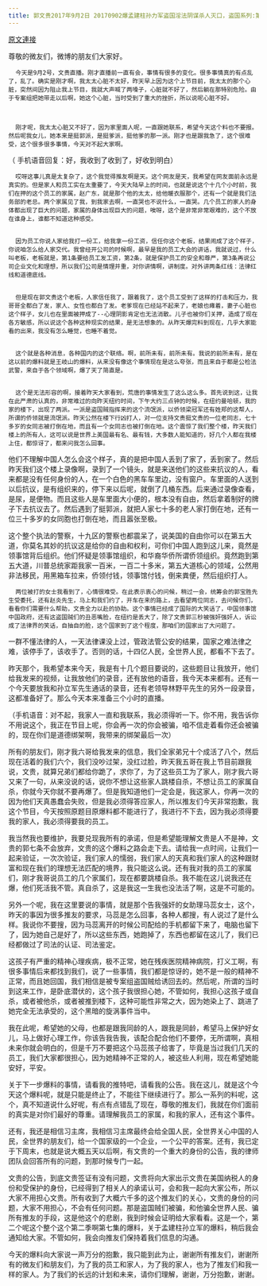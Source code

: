 ```yaml
---
title: 郭文贵2017年9月2日 20170902爆孟建柱孙力军盗国淫法阴谋杀人灭口，盗国系列:第二季第二集
---
```


[原文連接](https://gnews.org/ThreadView/53483943)

尊敬的微友们，微博的朋友们大家好。


      今天是9月2号，文贵直播。刚才直播前一直有会，事情有很多的变化。很多事情真的有点乱了，乱了。确实是刚才啊，我太太心脏不太好，昨天早上因为这个上节目前，我太太的那个心脏，突然间因为阻止我上节目，我就大声喊了两嗓子，心脏就不好了，然后躺在那特别危险。由于专案组把她带走以后啊，她这个心脏，当时受到了重大的挫折，所以说呢心脏不好。

  

      刚才呢，我太太心脏又不好了，因为家里面人呢，一直跟她联系，希望今天这个料也不要报。然后呢我女儿，她本来是挺郭派，是挺爹派，挺他爹的那一派。刚才也是跟我急了，这个很难受，这个很多很多事情，今天对不起大家啊。


（ 手机语音回复：好，我收到了收到了，好收到明白）


      哎呀这事儿真是太复杂了，这个我觉得推友啊是天。这个网友是天，我希望在网友面前永远是真实的。但是家人和员工实在太重要了，今天大陆早上的时间，也就是说这个十几个小时前，我们在押的这个员工的家属，赵广东，就是那个他的太太，给他暖衣服那个，还有一个就是我们法务部的老总。两个家属见了我，到我家去啊，一直哭也不说什么，一直哭。几个员工的家人的身体都出现了巨大的问题，家属的身体出现巨大的问题，唉呀，这个是非常非常艰难的，这个不放在谁身上，谁都不知道这种感受。


      因为员工你说人家给我打一份工，给我拿一份工资，信任你这个老板，结果闹成了这个样子，你说咱怎么给人家交代。我曾经开公司的时候啊，最早是我的员工大会的讲话，我就说过，什么叫老板，老板就是，第1条要给员工发工资，第2条，就是保护员工的安全和尊严，第3条再说公司企业文化和理想，所以我们公司是情理并重，对你讲情啊，讲制度。对外讲两条红线：法律红线和道德底线。


      但是现在郭文贵这个老板，人家信任我了，跟着我了，这个员工受到了这样的打击和压力，我哥哥全都白了发，家人、女性也都白了发。老爹现在已经站不起来了，老娘也瘫着，妻子心脏也这个样子，女儿也在里面被押成了--心理阴影肯定也无法消散。儿子也被你们关押，造成了现在各方敏感，所以说这个各种这种现实的结果，是无法想象的。从昨天爆完料到现在，几乎大家能看的出来，我没有怎么睡觉，也睡不着觉。


      这个就是各种消息，各种国内的这个联络。啊，前所未有，前所未有。我说的前所未有，是在这以前的爆料就是王岐山的爆料，从来没有像这个事情现在是这么夸张，而且来自于都是公检法武警，来自于各个领域啊，爆了天了简直是。


      这个是无法形容的啊，接着昨天大家看到，荒唐的事情发生了这么这么多。首先说到这，让我在此严肃的认真的，非常难过的向昨天纽约时间，下午大约三点钟的时候，在纽约曼哈顿，我的家的楼下，出现了两派。一派是盗国贼指挥来的这个流氓派，以侨领梁冠军还有姓郑的这帮人，所谓的侨领就是流氓派。昨天公然在楼下行凶打人，对一位支持文贵挺文贵的一位老同志，七十多岁的女同志被打倒在地，而且有一个女同志也被打倒在地。这个震惊了我们整个楼，昨天我们楼上的所有人，这可以说是世界上美国最有名、最有钱，大多数人能知道的，好几个人都在我楼上住，都惊讶了，都来问我怎么回事。


他们不理解中国人怎么会这个样子，真的是把中国人丢到了家了，丢到家了。然后昨天我们这个楼上录像啊，录到了一个镜头，就是来送他们的这些来抗议的人，看来都是没有任何身份的人，在一个白色的黑车车里边，没有窗户。车里面的人送到以后抗议，是有组织来的，停下来以后呢，就倒了几桶东西。后来通过录像查看，是尿，是便物。而且这些人是车里面大小便的，根本没有自由，然后拿着制好的牌子下去抗议去了。然后遇到了挺郭派，就把人家七十多的老人家打倒在地，还有一位三十多岁的女同胞也打倒在地，而且嚣张至极。


这个整个执法的警察，十九区的警察也都震呆了，说美国的自由你可以在第五大道，你莫名其妙的抗议这是给你的自由和权利，可你们中国人跑到这儿来，竟然是领事馆背后组织。他们怀疑是领事馆组织，和华裔华侨所谓侨领组织。竟然跑到第五大道，川普总统家距我家一百米，一百二十多米，第五大道核心的领域，公然用非法移民，用黑箱车拉来，侨领付钱，领事馆付钱，倒来粪便，然后组织打人。


      两位被打的女士我看到了，心情很难受。在此表示衷心的问候，稍过一会，统筹会的郭宝胜先生受委托，还有赵炎先生，马上和我们约了，开车在来的路上，去看望两位同志，去问候你们，看看你们需要什么帮助，文贵全力以赴的协助。这个事情已经成了国际的大笑话了，中国领事馆中国政府，还有这盗国贼们的丑恶嘴脸，在纽约是丢大了，除了文贵郭三秒被强奸强奸人，诉讼成了法律界的笑话，自抽自的脸，这个国家到了这个程度，那咱们的国家出了大问题了。


一群不懂法律的人，一天法律课没上过，管政法管公安的结果，国家之难法律之难，该停手了，该收手了。否则的话，十四亿人民，全世界人民，都看不下去了。


昨天那个，我希望本来今天，我是有十几个题目要说的，这些题目让我放开，他们给我发来的视频，让我放他们的录音，还有放他的语音，我今天本来都有。还有一个今天要放我和孙立军先生通话的录音，还有老领导林野平先生的另外一段录音，这都准备好了。那么今天本来准备三个小时的直播。


（手机语音：对不起，我家人一直和我联系，我必须得听一下。你不用，我告诉你不用说这个，我正在节目上呢，你会再一次的你会被骗，咱不信走着看你还会被骗的，现在你们是道德绑架啊，我带来的绑架最后一次）


所有的朋友们，刚才我六哥给我发来的信息，我们全家弟兄十个成活了八个，然后现在活着的我们六个，我们没吵过架，没红过脸，昨天我五哥在我上节目前跟我说，文贵，就算兄弟们都给你跪了，求你了，为了这些员工为了家人，刚才我六哥又来了一句，从来没说的话，说你不想让这些家人跳楼自杀，不想让员工的家属自杀，你就今天你就不要再爆了。但是我知道他们一定会是，我这家人，你再一次的因为他们天真愚蠢会失败，但是我必须得答应家人，所以推友们今天非常抱歉，我这个节目，今天按照原题目原爆料都不能进行了，我进行不下去，因为我必须得要我的家人，我必须得要我的员工。

我当然我也要维护，我要兑现我所有的承诺，但是希望能理解文贵是人不是神，文贵的郭七条不会放弃，文贵的这个爆料之路会走下去。请给我一点时间，让我们一起来验证，一次次验证，我们家人的懦弱，我们家人的天真和我们家人的这种跟财富和现在我们的理想无法匹配的境界，我只能这么说。还有我对我的员工的家属们，刚才我哥说员工的几个家属们，现在都要跳楼自杀。我不能在这儿说我还在爆，他们死活我不管。真自杀了，这是我这一生我也没法活了啊，这是不可能的。

另外一个呢，我在这里要说的事情，就是那个告我强奸的女助理马蕊女士，这个，昨天的事因为很多推友的要求，马蕊是怎么回事，各种人都搜，有人说过了是什么样。我说你不要搜，因为马蕊离开的时候公司配给的手机都留下来了，电脑也留下了，因为她自己是好了，所以这些东西，她跑掉了，东西也都留在这儿了，我们已经都做过了司法的认证、司法鉴定。

这孩子有严重的精神心理疾病，极不正常，她在残疾医院精神病院，打义工啊，有很多事情后来都找到我们，说了一些事情，我们都是惊讶的，她不是一般的精神不正常，而且她回国，我们相信是被专案组盗国贼给诱回去的。然后呢，所谓的当时到这来工作，是卧底潜伏的，这个孩子我很担心她，不管如何，我担心这孩子或自杀，或者被他杀，或者被推到楼下，这种可能性非常之大，因为她染上了、跳进了她完全无法承受的，这个黑暗的旋涡事件当中。


我在此呢，希望她的父母，也都是跟我同龄的人，跟我是同龄，希望马上保护好女儿，马上做好心理工作，你该告我告我，该配合配合他们不要停，无所谓啊，真相未来你就会明白的，但是千万不要把这个马蕊孩子给害了，毕竟是当过我们几天的员工，我们大家都很担心，因为她精神不正常的人，被这些人利用，现在希望她能安好，平安。


关于下一步爆料的事情，请看我的推特吧，请看我的公告。我在这儿，就是这个今天这个爆料呢，就是只能是终止了，不能往下继续进行了。那么一系列的料呢，这个，真不知道说什么好呢，有点有点错乱了现在，尊敬的推友们，我就在你们面前的真实是对你们最好的尊重。请理解我员工的家属，和我的家人，还有这个事件。


还有，我还是相信习主席，我相信习主席最终会给全国人民，全世界关心中国的人民，全世界的朋友们，给一个国家级的一个企业，一个公平的答案。还有，我已定于下周末，也就是说大概五天以后啊，有文贵的一个重大的身份的公告，我的律师团队会回答所有的问题，到那时候专门一起。


文贵的公告，到底文贵签证有没有问题，文贵将向大家出示文贵在美国纳税人的身份和受保护的身份，已经得到了相关人的承诺认可，会和我一起向大家公布，所以大家不用担心文贵。所有收到了大概六千多的这个推友们的关心，文贵的身份的问题，大家不用担心，不会有任何问题。那是盗国贼们被骗，和他骗全世界人民、骗所有推友的手段，这是他这个的悲剧，我到时候会证明给大家看看。这是一个，第二个呢这个整个这个第二季啊第七集的爆料，关于孟建柱孙立军的爆料，稍后我会通知给大家。不管如何，我会向推友们保持着我们信息的沟通。


今天的爆料向大家说一声万分的抱歉，我只能到此为止，谢谢所有推友们，谢谢所有的微友们和朋友们，为了我的员工和家人，为了我的家人，也为了推友们和我一样的家人。为了我们的长远的计划和未来，请你们理解，谢谢，万分抱歉，谢谢。
